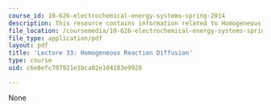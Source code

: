 ```yaml
---
course_id: 10-626-electrochemical-energy-systems-spring-2014
description: This resource contains information related to Homogeneous Reaction Diffusion.
file_location: /coursemedia/10-626-electrochemical-energy-systems-spring-2014/c6e8efc707921e1bca82e104183e9928_MIT10_626S14_Lec33_elec.pdf
file_type: application/pdf
layout: pdf
title: 'Lecture 33: Homogeneous Reaction Diffusion'
type: course
uid: c6e8efc707921e1bca82e104183e9928

---
```

None